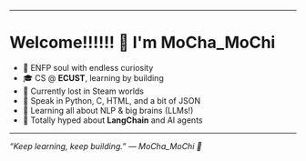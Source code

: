 
---

# Welcome!!!!!! 👋 I'm **MoCha_MoChi**

- 🌱 ENFP soul with endless curiosity  
- 🎓 CS @ **ECUST**, learning by building  
- 👾 Currently lost in Steam worlds  
- 🧩 Speak in Python, C, HTML, and a bit of JSON  
- 🧠 Learning all about NLP & big brains (LLMs!)
- 🔗 Totally hyped about **LangChain** and AI agents

---

_“Keep learning, keep building.” — MoCha_MoChi 🐾_
